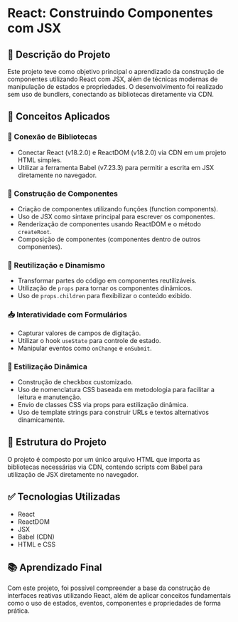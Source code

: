  <h1>React: Construindo Componentes com JSX</h1>

  <section>
    <h2>📌 Descrição do Projeto</h2>
    <p>
      Este projeto teve como objetivo principal o aprendizado da construção de componentes utilizando React com JSX,
      além de técnicas modernas de manipulação de estados e propriedades. O desenvolvimento foi realizado sem uso de bundlers,
      conectando as bibliotecas diretamente via CDN.
    </p>
  </section>

  <section>
    <h2>🚀 Conceitos Aplicados</h2>

   <h3>🔗 Conexão de Bibliotecas</h3>
   <ul>
     <li>Conectar React (v18.2.0) e ReactDOM (v18.2.0) via CDN em um projeto HTML simples.</li>
     <li>Utilizar a ferramenta Babel (v7.23.3) para permitir a escrita em JSX diretamente no navegador.</li>
   </ul>

   <h3>🧱 Construção de Componentes</h3>
   <ul>
     <li>Criação de componentes utilizando funções (function components).</li>
     <li>Uso de JSX como sintaxe principal para escrever os componentes.</li>
     <li>Renderização de componentes usando ReactDOM e o método <code>createRoot</code>.</li>
     <li>Composição de componentes (componentes dentro de outros componentes).</li>
   </ul>

   <h3>🔁 Reutilização e Dinamismo</h3>
   <ul>
     <li>Transformar partes do código em componentes reutilizáveis.</li>
     <li>Utilização de <code>props</code> para tornar os componentes dinâmicos.</li>
     <li>Uso de <code>props.children</code> para flexibilizar o conteúdo exibido.</li>
   </ul>

   <h3>📥 Interatividade com Formulários</h3>
   <ul>
     <li>Capturar valores de campos de digitação.</li>
     <li>Utilizar o hook <code>useState</code> para controle de estado.</li>
     <li>Manipular eventos como <code>onChange</code> e <code>onSubmit</code>.</li>
   </ul>

   <h3>🎨 Estilização Dinâmica</h3>
   <ul>
     <li>Construção de checkbox customizado.</li>
     <li>Uso de nomenclatura CSS baseada em metodologia para facilitar a leitura e manutenção.</li>
     <li>Envio de classes CSS via props para estilização dinâmica.</li>
     <li>Uso de template strings para construir URLs e textos alternativos dinamicamente.</li>
   </ul>
  </section>

  <section>
    <h2>📁 Estrutura do Projeto</h2>
    <p>O projeto é composto por um único arquivo HTML que importa as bibliotecas necessárias via CDN, contendo scripts com Babel para utilização de JSX diretamente no navegador.</p>
  </section>

  <section>
    <h2>✅ Tecnologias Utilizadas</h2>
    <ul>
      <li>React</li>
      <li>ReactDOM</li>
      <li>JSX</li>
      <li>Babel (CDN)</li>
      <li>HTML e CSS</li>
    </ul>
  </section>

  <section>
    <h2>📚 Aprendizado Final</h2>
    <p>
      Com este projeto, foi possível compreender a base da construção de interfaces reativas utilizando React,
      além de aplicar conceitos fundamentais como o uso de estados, eventos, componentes e propriedades de forma prática.
    </p>
  </section>
